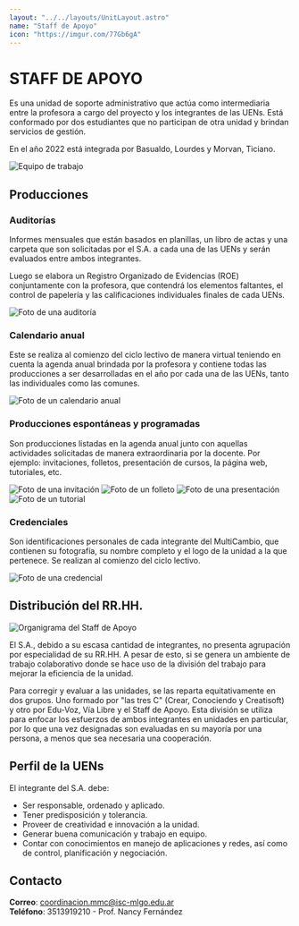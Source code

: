 ```yaml
---
layout: "../../layouts/UnitLayout.astro"
name: "Staff de Apoyo"
icon: "https://imgur.com/77Gb6gA"
---
```


# STAFF DE APOYO

Es una unidad de soporte administrativo que actúa como intermediaria entre la profesora a cargo del proyecto y los integrantes de las UENs. Está conformado por dos estudiantes que no participan de otra unidad y brindan servicios de gestión.

En el año 2022 está integrada por Basualdo, Lourdes y Morvan, Ticiano.

![Equipo de trabajo](https://i.imgur.com/WLeIru4.jpg)

## Producciones

### Auditorías

Informes mensuales que están basados en planillas, un libro de actas y una carpeta que son solicitadas por el S.A. a cada una de las UENs y serán evaluados entre ambos integrantes.

Luego se elabora un Registro Organizado de Evidencias (ROE) conjuntamente con la profesora, que contendrá los elementos faltantes, el control de papelería y las calificaciones individuales finales de cada UENs.

![Foto de una auditoría](https://i.imgur.com/BCNuOHU.jpg)

### Calendario anual

Este se realiza al comienzo del ciclo lectivo de manera virtual teniendo en cuenta la agenda anual brindada por la profesora y contiene todas las producciones a ser desarrolladas en el año por cada una de las UENs, tanto las individuales como las comunes.

![Foto de un calendario anual](https://i.imgur.com/NUeBbGR.jpg)

### Producciones espontáneas y programadas

Son producciones listadas en la agenda anual junto con aquellas actividades solicitadas de manera extraordinaria por la docente. Por ejemplo: invitaciones, folletos, presentación de cursos, la página web, tutoriales, etc.

<div class="gallery">
  <img src="https://i.imgur.com/FPK1ZVK.jpg" alt="Foto de una invitación">
  <img src="https://i.imgur.com/GRq5n5T.jpg" alt="Foto de un folleto">
  <img src="https://i.imgur.com/r1de9UI.jpg" alt="Foto de una presentación">
  <img src="https://i.imgur.com/Mimz6Ra.jpg" alt="Foto de un tutorial">
</div>

### Credenciales

Son identificaciones personales de cada integrante del MultiCambio, que contienen su fotografía, su nombre completo y el logo de la unidad a la que pertenece. Se realizan al comienzo del ciclo lectivo.

![Foto de una credencial](https://i.imgur.com/IqlAaGx.jpg)

## Distribución del RR.HH.

![Organigrama del Staff de Apoyo](https://i.imgur.com/BmsUuKC.png)

El S.A., debido a su escasa cantidad de integrantes, no presenta agrupación por especialidad de su RR.HH. A pesar de esto, si se genera un ambiente de trabajo colaborativo donde se hace uso de la división del trabajo para mejorar la eficiencia de la unidad.

Para corregir y evaluar a las unidades, se las reparta equitativamente en dos grupos. Uno formado por "las tres C" (Crear, Conociendo y Creatisoft) y otro por Edu-Voz, Vía Libre y el Staff de Apoyo. Esta división se utiliza para enfocar los esfuerzos de ambos integrantes en unidades en particular, por lo que una vez designadas son evaluadas en su mayoría por una persona, a menos que sea necesaria una cooperación.

## Perfil de la UENs

El integrante del S.A. debe:

- Ser responsable, ordenado y aplicado.
- Tener predisposición y tolerancia.
- Proveer de creatividad e innovación a la unidad.
- Generar buena comunicación y trabajo en equipo.
- Contar con conocimientos en manejo de aplicaciones y redes, así como de control, planificación y negociación.

## Contacto

**Correo**: coordinacion.mmc@isc-mlgo.edu.ar  
**Teléfono**: 3513919210 - Prof. Nancy Fernández
